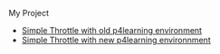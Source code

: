 My Project
* [Simple Throttle with old p4learning environment](./exercises/simple_throttle)
* [Simple Throttle with new p4learning environnment](./exercises/simple_throttle_new)

